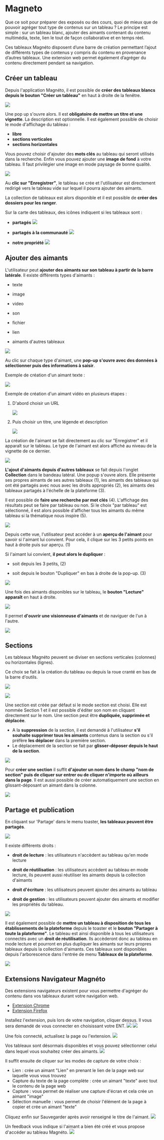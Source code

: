 # Magneto

Que ce soit pour préparer des exposés ou des cours, quoi de mieux que de pouvoir agréger tout type de contenus sur un tableau ? Le principe est simple : sur un tableau blanc, ajouter des aimants contenant du contenu multimédia, texte, lien le tout de façon collaborative et en temps réel.

Ces tableaux Magnéto disposent d’une barre de création permettant l’ajout de différents types de contenus y compris du contenu en provenance d’autres tableaux. Une extension web permet également d’agréger du contenu directement pendant sa navigation.

## Créer un tableau

Depuis l'application Magnéto, il est possible de **créer des tableaux blancs depuis le bouton "Créer un tableau"** en haut à droite de la fenêtre.

![](.gitbook/assets/magneto_1_01_creer-un-tableau.png)

Une pop up s'ouvre alors. Il est **obligatoire de mettre un titre et une vignette**. La description est optionnelle.
Il est également possible de choisir le mode d'affichage du tableau :

* **libre**
* **sections verticales**
* **sections horizontales**

Vous pouvez choisir d'ajouter des **mots clés** au tableau qui seront utilisés dans la recherche.
Enfin vous pouvez ajouter une **image de fond** à votre tableau. Il faut privilégier une image en mode paysage de bonne qualité.

![](.gitbook/assets/magneto_1_02_creer-un-tableau.png)

Au **clic sur "Enregistrer"**, le tableau se crée et l'utilisateur est directement redirigé vers le tableau vide sur lequel il pourra ajouter des aimants.

La collection de tableaux est alors disponible et il est possible de **créer des dossiers pour les ranger**.

Sur la carte des tableaux, des icônes indiquent si les tableaux sont :

* **partagés**  ![](.gitbook/assets/magneto_1_03_partage.png)

* **partagés à la communauté**  ![](.gitbook/assets/magneto_1_04_partage-communaute.png)

* **notre propriété**  ![](.gitbook/assets/magneto_1_05_notre-propriete.png)


## Ajouter des aimants

L'utilisateur peut **ajouter des aimants sur son tableau à partir de la barre latérale**.
Il existe différents types d'aimants :

* texte

* image

* video

* son

* fichier

* lien

* aimants d'autres tableaux


![](.gitbook/assets/magneto_2_01_bandeau-lateral.png)

Au clic sur chaque type d'aimant, une **pop-up s'ouvre avec des données à sélectionner puis des informations à saisir**.

Exemple de création d'un aimant texte :

![](.gitbook/assets/magneto_2_02_aimant-texte.png)

Exemple de création d'un aimant vidéo en plusieurs étapes :

1. D'abord choisir un URL

    ![](.gitbook/assets/magneto_2_03_aimant-video.png)

2. Puis choisir un titre, une légende et description

    ![](.gitbook/assets/magneto_2_04_aimant-video.png)


La création de l'aimant se fait directement au clic sur "Enregistrer" et il apparaît sur le tableau. Le type de l'aimant est alors affiché au niveau de la vignette de ce dernier.

![](.gitbook/assets/magneto_2_05_aimants.png)

**L'ajout d'aimants depuis d'autres tableaux** se fait depuis l'onglet **Collection** dans le bandeau latéral. Une popup s'ouvre alors. Elle présente ses propres aimants de ses autres tableaux (1), les aimants des tableaux qui ont été partagés avec nous avec les droits appropriés (2), les aimants des tableaux partagés à l'échelle de la plateforme (3).

Il est possible de **faire une recherche par mot clés** (4). L'affichage des résultats peut se faire par tableau ou non. Si le choix "par tableau" est sélectionné, il est alors possible d'afficher tous les aimants du même tableau si la thématique nous inspire (5).

![](.gitbook/assets/magneto_2_06_collection-aimants.png)

Depuis cette vue, l'utilisateur peut accéder à un **aperçu de l'aimant** pour savoir si l'aimant lui convient. Pour cela, il clique sur les 3 petits points en haut à droite puis sur aperçu. (1)

Si l'aimant lui convient, **il peut alors le dupliquer** :

* soit depuis les 3 petits, (2)

* soit depuis le bouton "Dupliquer" en bas à droite de la pop-up. (3)

![](.gitbook/assets/magneto_2_07_propriete-aimants.png)

Une fois des aimants disponibles sur le tableau, le **bouton "Lecture" apparaît** en haut à droite.

![](.gitbook/assets/magneto_2_08_lecture.png)

Il permet **d'ouvrir une visionneuse d'aimants** et de naviguer de l'un à l'autre.

![](.gitbook/assets/magneto_2_09_lecture-navigation.png)

## Sections

Les tableaux Magnéto peuvent se diviser en sections verticales (colonnes) ou horizontales (lignes).

Ce choix se fait à la création du tableau ou depuis la roue cranté en bas de la barre d'outils.

![](.gitbook/assets/magneto_2_10_proprietes-tableau.png)

![](.gitbook/assets/magneto_2_11_disposition-tableau.png)

Une section est créée par défaut si le mode section est choisi. Elle est nommée Section 1 et il est possible d'éditer son nom en cliquant directement sur le nom.
Une section peut être **dupliquée, supprimée et déplacée**.

* A la **suppression** de la section, il est demandé à l'utilisateur **s'il souhaite supprimer tous les aimants** contenus dans la section ou s'il préfère **les déplacer** dans la première section.
* Le déplacement de la section se fait par **glisser-déposer depuis le haut de la section**.

![](.gitbook/assets/magneto_2_12_sections.png)

Pour **créer une section** il suffit **d'ajouter un nom dans le champ "nom de section" puis de cliquer sur entrer ou de cliquer n'importe où ailleurs dans la page**. Il est aussi possible de créer automatiquement une section en glissant-déposant un aimant dans la colonne.

![](.gitbook/assets/magneto_2_13_creer-section.png)



## Partage et publication

En cliquant sur 'Partage' dans le menu toaster, **les tableaux peuvent être partagés**.

![](.gitbook/assets/magneto_3_01_toaster.png)

Il existe différents droits :
 
* **droit de lecture** : les utilisateurs n'accèdent au tableau qu'en mode lecture

* **droit de réutilisation** : les utilisateurs accèdent au tableau en mode lecture, ils peuvent aussi réutiliser les aimants depuis la collection d'aimants

* **droit d'écriture** : les utilisateurs peuvent ajouter des aimants au tableau

* **droit de gestion** : les utilisateurs peuvent ajouter des aimants et modifier les propriétés du tableau.

![](.gitbook/assets/magneto_3_02_popup-partage.png)

Il est également possible de **mettre un tableau à disposition de tous les établissements de la plateforme** depuis le toaster et le **bouton "Partager à toute la plateforme"**. Le tableau est ainsi disponible à tous les utilisateurs connectés avec un **droit de réutilisation**. Ils accèderont donc au tableau en mode lecture et pourront en plus dupliquer les aimants sur leurs propres tableaux depuis la collection d'aimants.
Ces tableaux sont disponibles depuis l'arborescence dans l'entrée de menu **Tableaux de la plateforme**.

![](.gitbook/assets/magneto_3_03_popup-partage-plateforme.png)

## Extensions Navigateur Magnéto

Des extensions navigateurs existent pour vous permettre d'agréger du contenu dans vos tableaux durant votre navigation web. 

* [Extension Chrome](https://chrome.google.com/webstore/detail/magneto-extension/pamjpplklghfnfknbbfegacelfkhjikd "Lien extension Magnéto Chrome")
* [Extension Firefox](https://addons.mozilla.org/fr/firefox/addon/magneto_extension/ "Lien extension Magnéto Firefox")

Installez l'extension, puis lors de votre navigation, cliquer dessus.
Il vous sera demandé de vous connecter en choisissant votre ENT.
![](.gitbook/assets/magneto_4_extension-authent1.png)
![](.gitbook/assets/magneto_4_extension-authent2.png)

Une fois connecté, actualisez la page ou l'extension.
![](.gitbook/assets/magneto_4_extension-update.png)

Vos tableaux sont désormais disponibles et vous pouvez sélectionner celui dans lequel vous souhaitez créer des aimants.
![](.gitbook/assets/magneto_4_extension-tableau.png)

Il suffit ensuite de cliquer sur les modes de capture de votre choix :

* Lien : crée un aimant "Lien" en prenant le lien de la page web sur laquelle vous vous trouvez
* Capture du texte de la page complète : crée un aimant "texte" avec tout le contenu de la page web
* Capture : vous permet de réaliser une capture d'écran et cela crée un aimant "image"
* Sélection manuelle : vous permet de choisir l'élément de la page à copier et crée un aimant "texte"

Cliquez enfin sur Sauvegarder après avoir renseigné le titre de l'aimant.
![](.gitbook/assets/magneto_4_extension-sauvegarde.png)

Un feedback vous indique si l'aimant a bien été créé et vous propose d'accéder au tableau Magnéto.
![](.gitbook/assets/magneto_4_extension-feedback.png)
